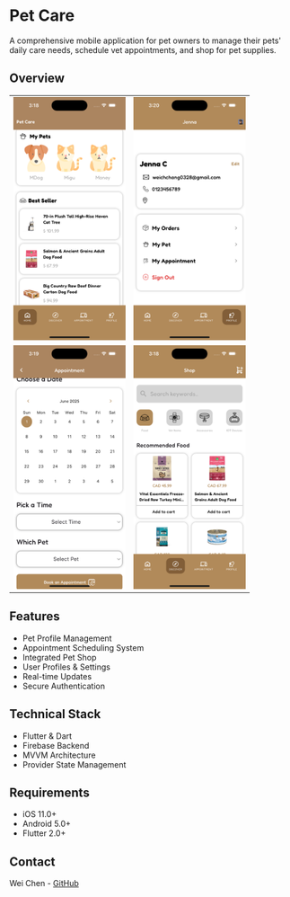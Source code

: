 # Pet Care

A comprehensive mobile application for pet owners to manage their pets' daily care needs, schedule vet appointments, and shop for pet supplies.

## Overview

<div align="center">
  <table>
    <tr>
      <td><img src="screenshots/home.png" width="200"/></td>
      <td><img src="screenshots/profile.png" width="200"/></td>
    </tr>
    <tr>
      <td><img src="screenshots/appointment.png" width="200"/></td>
      <td><img src="screenshots/shop.png" width="200"/></td>
    </tr>
  </table>
</div>

## Features

- Pet Profile Management
- Appointment Scheduling System
- Integrated Pet Shop
- User Profiles & Settings
- Real-time Updates
- Secure Authentication

## Technical Stack

- Flutter & Dart
- Firebase Backend
- MVVM Architecture
- Provider State Management

## Requirements

- iOS 11.0+
- Android 5.0+
- Flutter 2.0+

## Contact

Wei Chen - [GitHub](https://github.com/wei0328)
